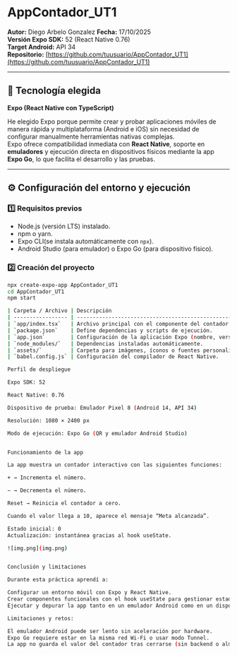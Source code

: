 # AppContador_UT1

**Autor:** Diego Arbelo Gonzalez
**Fecha:** 17/10/2025  
**Versión Expo SDK:** 52 (React Native 0.76)  
**Target Android:** API 34  
**Repositorio:** [https://github.com/tuusuario/AppContador_UT1](https://github.com/tuusuario/AppContador_UT1)

---

## 🧩 Tecnología elegida

**Expo (React Native con TypeScript)**

He elegido Expo porque permite crear y probar aplicaciones móviles de manera rápida y multiplataforma (Android e iOS) sin necesidad de configurar manualmente herramientas nativas complejas.  
Expo ofrece compatibilidad inmediata con **React Native**, soporte en **emuladores** y ejecución directa en dispositivos físicos mediante la app **Expo Go**, lo que facilita el desarrollo y las pruebas.

---

## ⚙️ Configuración del entorno y ejecución

### 1️⃣ Requisitos previos
- Node.js (versión LTS) instalado.
- npm o yarn.
- Expo CLI(se instala automáticamente con `npx`).
- Android Studio (para emulador) o Expo Go (para dispositivo físico).

### 2️⃣ Creación del proyecto
```bash
npx create-expo-app AppContador_UT1
cd AppContador_UT1
npm start

| Carpeta / Archivo | Descripción                                                             |
| ----------------- | ----------------------------------------------------------------------- |
| `app/index.tsx`   | Archivo principal con el componente del contador.                       |
| `package.json`    | Define dependencias y scripts de ejecución.                             |
| `app.json`        | Configuración de la aplicación Expo (nombre, versión, permisos, icono). |
| `node_modules/`   | Dependencias instaladas automáticamente.                                |
| `assets/`         | Carpeta para imágenes, íconos o fuentes personalizadas.                 |
| `babel.config.js` | Configuración del compilador de React Native.                           |

Perfil de despliegue

Expo SDK: 52

React Native: 0.76

Dispositivo de prueba: Emulador Pixel 8 (Android 14, API 34)

Resolución: 1080 × 2400 px

Modo de ejecución: Expo Go (QR y emulador Android Studio)


Funcionamiento de la app

La app muestra un contador interactivo con las siguientes funciones:

+ → Incrementa el número.

− → Decrementa el número.

Reset → Reinicia el contador a cero.

Cuando el valor llega a 10, aparece el mensaje “Meta alcanzada”.

Estado inicial: 0
Actualización: instantánea gracias al hook useState.

![img.png](img.png)


Conclusión y limitaciones

Durante esta práctica aprendí a:

Configurar un entorno móvil con Expo y React Native.
Crear componentes funcionales con el hook useState para gestionar estados dinámicos.
Ejecutar y depurar la app tanto en un emulador Android como en un dispositivo físico.

Limitaciones y retos:

El emulador Android puede ser lento sin aceleración por hardware.
Expo Go requiere estar en la misma red Wi-Fi o usar modo Tunnel.
La app no guarda el valor del contador tras cerrarse (sin backend o almacenamiento local).